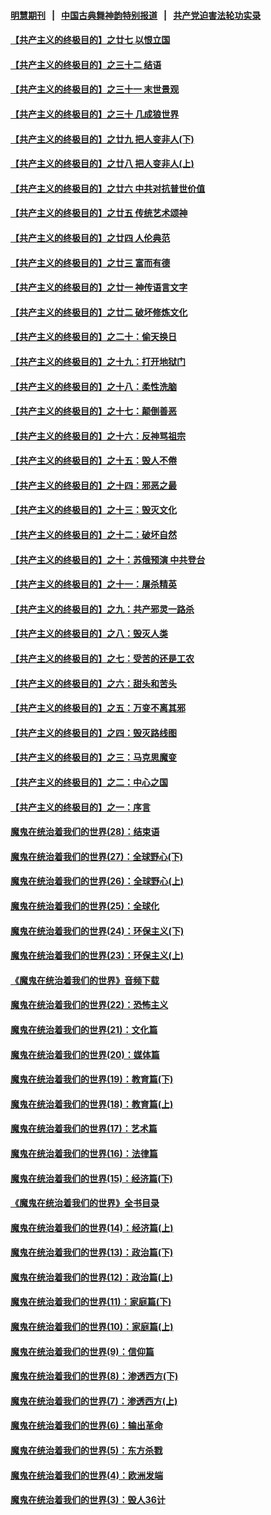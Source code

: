 #### [明慧期刊](https://github.com/gfw-breaker/mh-qikan) &nbsp;&nbsp;|&nbsp;&nbsp; [中国古典舞神韵特别报道](https://github.com/gfw-breaker/mh-news/blob/master/shenyun.md?t=07090736) &nbsp;&nbsp;|&nbsp;&nbsp; [共产党迫害法轮功实录](https://github.com/gfw-breaker/mh-news/blob/master/README.md?t=07090736)  

#### [【共产主义的终极目的】之廿七 以恨立国](../pages/nsc422/n11336944.md?t=07090736) 

#### [【共产主义的终极目的】之三十二 结语](../pages/nsc422/n11360535.md?t=07090736) 

#### [【共产主义的终极目的】之三十一 末世景观](../pages/nsc422/n11351129.md?t=07090736) 

#### [【共产主义的终极目的】之三十 几成狼世界](../pages/nsc422/n11348280.md?t=07090736) 

#### [【共产主义的终极目的】之廿九 把人变非人(下)](../pages/nsc422/n11344140.md?t=07090736) 

#### [【共产主义的终极目的】之廿八 把人变非人(上)](../pages/nsc422/n11340492.md?t=07090736) 

#### [【共产主义的终极目的】之廿六 中共对抗普世价值](../pages/nsc422/n11324785.md?t=07090736) 

#### [【共产主义的终极目的】之廿五 传统艺术颂神](../pages/nsc422/n11296396.md?t=07090736) 

#### [【共产主义的终极目的】之廿四 人伦典范](../pages/nsc422/n11296397.md?t=07090736) 

#### [【共产主义的终极目的】之廿三 富而有德](../pages/nsc422/n11283598.md?t=07090736) 

#### [【共产主义的终极目的】之廿一 神传语言文字](../pages/nsc422/n11263265.md?t=07090736) 

#### [【共产主义的终极目的】之廿二 破坏修炼文化](../pages/nsc422/n11245728.md?t=07090736) 

#### [【共产主义的终极目的】之二十：偷天换日](../pages/nsc422/n11238846.md?t=07090736) 

#### [【共产主义的终极目的】之十九：打开地狱门](../pages/nsc422/n11206376.md?t=07090736) 

#### [【共产主义的终极目的】之十八：柔性洗脑](../pages/nsc422/n11199994.md?t=07090736) 

#### [【共产主义的终极目的】之十七：颠倒善恶](../pages/nsc422/n11179782.md?t=07090736) 

#### [【共产主义的终极目的】之十六：反神骂祖宗](../pages/nsc422/n11166798.md?t=07090736) 

#### [【共产主义的终极目的】之十五：毁人不倦](../pages/nsc422/n11166792.md?t=07090736) 

#### [【共产主义的终极目的】之十四：邪恶之最](../pages/nsc422/n11150249.md?t=07090736) 

#### [【共产主义的终极目的】之十三：毁灭文化](../pages/nsc422/n11135227.md?t=07090736) 

#### [【共产主义的终极目的】之十二：破坏自然](../pages/nsc422/n11135214.md?t=07090736) 

#### [【共产主义的终极目的】之十：苏俄预演 中共登台](../pages/nsc422/n11118424.md?t=07090736) 

#### [【共产主义的终极目的】之十一：屠杀精英](../pages/nsc422/n11118442.md?t=07090736) 

#### [【共产主义的终极目的】之九：共产邪灵一路杀](../pages/nsc422/n11114139.md?t=07090736) 

#### [【共产主义的终极目的】之八：毁灭人类](../pages/nsc422/n11108503.md?t=07090736) 

#### [【共产主义的终极目的】之七：受苦的还是工农](../pages/nsc422/n11101809.md?t=07090736) 

#### [【共产主义的终极目的】之六：甜头和苦头](../pages/nsc422/n11096971.md?t=07090736) 

#### [【共产主义的终极目的】之五：万变不离其邪](../pages/nsc422/n11091285.md?t=07090736) 

#### [【共产主义的终极目的】之四：毁灭路线图](../pages/nsc422/n11086284.md?t=07090736) 

#### [【共产主义的终极目的】之三：马克思魔变](../pages/nsc422/n11061941.md?t=07090736) 

#### [【共产主义的终极目的】之二：中心之国](../pages/nsc422/n11047728.md?t=07090736) 

#### [【共产主义的终极目的】之一：序言](../pages/nsc422/n11086077.md?t=07090736) 

#### [魔鬼在统治着我们的世界(28)：结束语](../pages/nsc422/n10936246.md?t=07090736) 

#### [魔鬼在统治着我们的世界(27)：全球野心(下)](../pages/nsc422/n10928319.md?t=07090736) 

#### [魔鬼在统治着我们的世界(26)：全球野心(上)](../pages/nsc422/n10900318.md?t=07090736) 

#### [魔鬼在统治着我们的世界(25)：全球化](../pages/nsc422/n10788205.md?t=07090736) 

#### [魔鬼在统治着我们的世界(24)：环保主义(下)](../pages/nsc422/n10695307.md?t=07090736) 

#### [魔鬼在统治着我们的世界(23)：环保主义(上)](../pages/nsc422/n10688613.md?t=07090736) 

#### [《魔鬼在统治着我们的世界》音频下载](../pages/nsc422/n10635553.md?t=07090736) 

#### [魔鬼在统治着我们的世界(22)：恐怖主义](../pages/nsc422/n10614727.md?t=07090736) 

#### [魔鬼在统治着我们的世界(21)：文化篇](../pages/nsc422/n10597706.md?t=07090736) 

#### [魔鬼在统治着我们的世界(20)：媒体篇](../pages/nsc422/n10586579.md?t=07090736) 

#### [魔鬼在统治着我们的世界(19)：教育篇(下)](../pages/nsc422/n10564808.md?t=07090736) 

#### [魔鬼在统治着我们的世界(18)：教育篇(上)](../pages/nsc422/n10526970.md?t=07090736) 

#### [魔鬼在统治着我们的世界(17)：艺术篇](../pages/nsc422/n10499093.md?t=07090736) 

#### [魔鬼在统治着我们的世界(16)：法律篇](../pages/nsc422/n10485969.md?t=07090736) 

#### [魔鬼在统治着我们的世界(15)：经济篇(下)](../pages/nsc422/n10469975.md?t=07090736) 

#### [《魔鬼在统治着我们的世界》全书目录](../pages/nsc422/n10464261.md?t=07090736) 

#### [魔鬼在统治着我们的世界(14)：经济篇(上)](../pages/nsc422/n10457370.md?t=07090736) 

#### [魔鬼在统治着我们的世界(13)：政治篇(下)](../pages/nsc422/n10448270.md?t=07090736) 

#### [魔鬼在统治着我们的世界(12)：政治篇(上)](../pages/nsc422/n10444576.md?t=07090736) 

#### [魔鬼在统治着我们的世界(11)：家庭篇(下)](../pages/nsc422/n10440961.md?t=07090736) 

#### [魔鬼在统治着我们的世界(10)：家庭篇(上)](../pages/nsc422/n10435448.md?t=07090736) 

#### [魔鬼在统治着我们的世界(9)：信仰篇](../pages/nsc422/n10432159.md?t=07090736) 

#### [魔鬼在统治着我们的世界(8)：渗透西方(下)](../pages/nsc422/n10429603.md?t=07090736) 

#### [魔鬼在统治着我们的世界(7)：渗透西方(上)](../pages/nsc422/n10426013.md?t=07090736) 

#### [魔鬼在统治着我们的世界(6)：输出革命](../pages/nsc422/n10421536.md?t=07090736) 

#### [魔鬼在统治着我们的世界(5)：东方杀戮](../pages/nsc422/n10417707.md?t=07090736) 

#### [魔鬼在统治着我们的世界(4)：欧洲发端](../pages/nsc422/n10414890.md?t=07090736) 

#### [魔鬼在统治着我们的世界(3)：毁人36计](../pages/nsc422/n10411583.md?t=07090736) 

